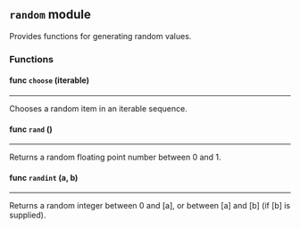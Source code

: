 ## ```random``` module

Provides functions for generating random values.
### Functions

#### func ```choose``` (iterable)
___
Chooses a random item in an iterable sequence.
#### func ```rand``` ()
___
Returns a random floating point number between 0 and 1.
#### func ```randint``` (a, b)
___
Returns a random integer between 0 and [a], or between [a] and [b] (if [b] is supplied).


